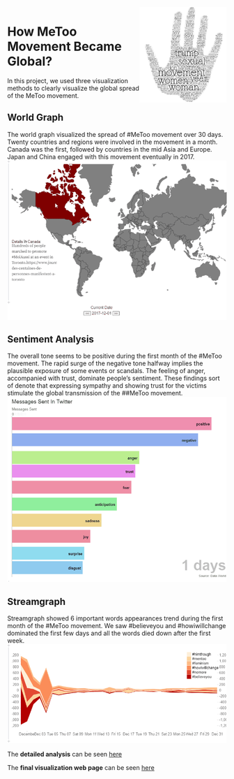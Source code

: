<img src="logo/metoo%20logo.jpg" align="right" width=200>

# How MeToo Movement Became Global?

In this project, we used three visualization methods to clearly visualize the global spread of the MeToo movement.

## World Graph
The world graph visualized the spread of #MeToo
movement over 30 days. Twenty countries and regions
were involved in the movement in a month. Canada was
the first, followed by countries in the mid Asia and
Europe. Japan and China engaged with this movement
eventually in 2017.
![](visualizationExamples/worldMapAnalysisOverCountries.gif)

## Sentiment Analysis
The overall tone seems to be positive during the first
month of the #MeToo movement. The rapid surge of the
negative tone halfway implies the plausible exposure of
some events or scandals. The feeling of anger,
accompanied with trust, dominate people’s sentiment.
These findings sort of denote that expressing sympathy
and showing trust for the victims stimulate the global
transmission of the ##MeToo movement.
![](visualizationExamples/sentimentAnalysisOverTime.gif)

## Streamgraph
Streamgraph showed 6 important words appearances
trend during the first month of the #MeToo movement.
We saw #believeyou and #howiwillchange dominated
the first few days and all the words died down after the
first week.
![](visualizationExamples/streamPlotAnalysisOverTime.gif)

The <b>detailed analysis</b> can be seen [here](https://github.com/tangramer/How-MeToo-Movement-Became-Global-/blob/main/%23MeToo%20Analysis.pdf)

The <b>final visualization web page</b> can be seen [here](https://observablehq.com/@tangramer/fp-how-metoo-movement-became-global)
